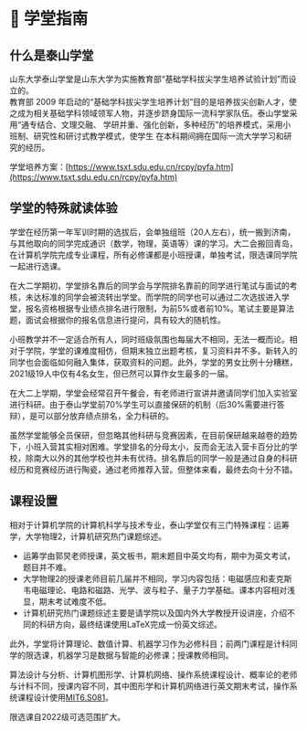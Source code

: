 # 🤯 学堂指南

## 什么是泰山学堂

山东大学泰山学堂是山东大学为实施教育部“基础学科拔尖学生培养试验计划”而设立的。
\
教育部 2009 年启动的“基础学科拔尖学生培养计划”目的是培养拔尖创新人才，使之成为相关基础学科领域领军人物，并逐步跻身国际一流科学家队伍。泰山学堂采用“通专结合、文理交融、
学研并重、强化创新，多种经历”的培养模式，采用小班制、研究性和研讨式教学模式，使学生
在本科期间拥在国际一流大学学习和研究的经历。

学堂培养方案：[https://www.tsxt.sdu.edu.cn/rcpy/pyfa.htm](https://www.tsxt.sdu.edu.cn/rcpy/pyfa.htm)

## 学堂的特殊就读体验

学堂在经历第一年军训时期的选拔后，会单独组班（20人左右），统一搬到济南，与其他取向的同学完成通识（数学，物理，英语等）课的学习。大二会搬回青岛，在计算机学院完成专业课程，所有必修课都是小班授课，单独考试，限选课同学院一起进行选课。

在大二学期初，学堂排名靠后的同学会与学院排名靠前的同学进行笔试与面试的考核，未达标准的同学会被流转出学堂。而学院的同学也可以通过二次选拔进入学堂，报名资格根据专业绩点排名进行限制，为前5%或者前10%。笔试主要是算法题，面试会根据你的报名信息进行提问，具有较大的随机性。

小班教学并不一定适合所有人，同时班级氛围也每届大不相同，无法一概而论。相对于学院，学堂的课难度相仿，但期末独立出题考核，复习资料并不多。新转入的同学也会面临如何融入集体，获取资料的问题。此外，学堂的男女比例十分糟糕，2021级19人中仅有4名女生，但已然可以算作女生最多的一届。

在大二上学期，学堂会经常召开午餐会，有老师进行宣讲并邀请同学们加入实验室进行科研。由于泰山学堂前70%学生可以直接保研的机制（后30%需要进行答辩），是可以部分放弃绩点排名，全力科研的。

虽然学堂能够全员保研，但忽略其他科研与竞赛因素，在目前保研越来越卷的趋势下，小班入营其实相对困难。学堂排名的分母太小，反而会无法入营卡百分比的学校，除南大以外的其他学校也并未有优待。排名靠后的同学一般是通过自身的科研经历和竞赛经历进行陶瓷，通过老师推荐入营。但整体来看，最终去向十分不错。

## 课程设置

相对于计算机学院的计算机科学与技术专业，泰山学堂仅有三门特殊课程：运筹学，大学物理2，计算机研究热门课题综述。

- 运筹学由郭炅老师授课，英文板书，期末题目中英文均有，期中为英文考试，题目并不难。
- 大学物理2的授课老师目前几届并不相同，学习内容包括：电磁感应和麦克斯韦电磁理论、电路和磁路、光学、波与粒子、量子力学基础。课本内容相对浅显，期末考试难度不低。
- 计算机研究热门课题综述主要是请学院以及国内外大学教授开设讲座，介绍不同的科研方向，最终结课使用LaTeX完成一份英文综述。

此外，学堂将计算理论、数值计算、机器学习作为必修科目；前两门课程是计科同学的限选课，机器学习是数据与智能的必修课；授课教师相同。

算法设计与分析、计算机图形学、计算机网络、操作系统课程设计、概率论的老师与计科不同，授课内容不同，其中图形学和计算机网络进行英文期末考试，操作系统课程设计使用[MIT6.S081](https://csdiy.wiki/%E6%93%8D%E4%BD%9C%E7%B3%BB%E7%BB%9F/MIT6.S081/#_4)。

限选课自2022级可选范围扩大。
